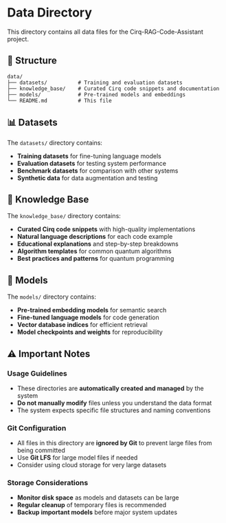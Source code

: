 # Data Directory

This directory contains all data files for the Cirq-RAG-Code-Assistant project.

## 📁 Structure

```
data/
├── datasets/          # Training and evaluation datasets
├── knowledge_base/    # Curated Cirq code snippets and documentation
├── models/            # Pre-trained models and embeddings
└── README.md          # This file
```

## 📊 Datasets

The `datasets/` directory contains:

- **Training datasets** for fine-tuning language models
- **Evaluation datasets** for testing system performance
- **Benchmark datasets** for comparison with other systems
- **Synthetic data** for data augmentation and testing

## 🧠 Knowledge Base

The `knowledge_base/` directory contains:

- **Curated Cirq code snippets** with high-quality implementations
- **Natural language descriptions** for each code example
- **Educational explanations** and step-by-step breakdowns
- **Algorithm templates** for common quantum algorithms
- **Best practices and patterns** for quantum programming

## 🤖 Models

The `models/` directory contains:

- **Pre-trained embedding models** for semantic search
- **Fine-tuned language models** for code generation
- **Vector database indices** for efficient retrieval
- **Model checkpoints and weights** for reproducibility

## ⚠️ Important Notes

### Usage Guidelines

- These directories are **automatically created and managed** by the system
- **Do not manually modify** files unless you understand the data format
- The system expects specific file structures and naming conventions

### Git Configuration

- All files in this directory are **ignored by Git** to prevent large files from being committed
- Use **Git LFS** for large model files if needed
- Consider using cloud storage for very large datasets

### Storage Considerations

- **Monitor disk space** as models and datasets can be large
- **Regular cleanup** of temporary files is recommended
- **Backup important models** before major system updates
